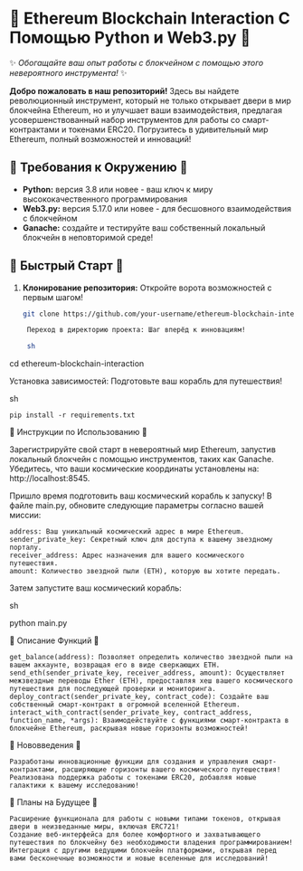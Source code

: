 # 🌟 Ethereum Blockchain Interaction С Помощью Python и Web3.py 🌟

✨ *Обогащайте ваш опыт работы с блокчейном с помощью этого невероятного инструмента!* ✨

**Добро пожаловать в наш репозиторий!** Здесь вы найдете революционный инструмент, который не только открывает двери в мир блокчейна Ethereum, но и улучшает ваши взаимодействия, предлагая усовершенствованный набор инструментов для работы со смарт-контрактами и токенами ERC20. Погрузитесь в удивительный мир Ethereum, полный возможностей и инноваций!

## 🌟 Требования к Окружению 🌟

- **Python:** версия 3.8 или новее - ваш ключ к миру высококачественного программирования
- **Web3.py:** версия 5.17.0 или новее - для бесшовного взаимодействия с блокчейном
- **Ganache:** создайте и тестируйте ваш собственный локальный блокчейн в неповторимой среде!

## 🌠 Быстрый Старт 🌠

1. **Клонирование репозитория:** Откройте ворота возможностей с первым шагом!
   ```sh
   git clone https://github.com/your-username/ethereum-blockchain-interaction.git

    Переход в директорию проекта: Шаг вперёд к инновациям!

    sh

cd ethereum-blockchain-interaction

Установка зависимостей: Подготовьте ваш корабль для путешествия!

sh

    pip install -r requirements.txt

🌌 Инструкции по Использованию 🌌

Зарегистрируйте свой старт в невероятный мир Ethereum, запустив локальный блокчейн с помощью инструментов, таких как Ganache. Убедитесь, что ваши космические координаты установлены на: http://localhost:8545.

Пришло время подготовить ваш космический корабль к запуску! В файле main.py, обновите следующие параметры согласно вашей миссии:

    address: Ваш уникальный космический адрес в мире Ethereum.
    sender_private_key: Секретный ключ для доступа к вашему звездному порталу.
    receiver_address: Адрес назначения для вашего космического путешествия.
    amount: Количество звездной пыли (ETH), которую вы хотите передать.

Затем запустите ваш космический корабль:

sh

python main.py

🌌 Описание Функций 🌌

    get_balance(address): Позволяет определить количество звездной пыли на вашем аккаунте, возвращая его в виде сверкающих ETH.
    send_eth(sender_private_key, receiver_address, amount): Осуществляет межзвездные переводы Ether (ETH), предоставляя хеш вашего космического путешествия для последующей проверки и мониторинга.
    deploy_contract(sender_private_key, contract_code): Создайте ваш собственный смарт-контракт в огромной вселенной Ethereum.
    interact_with_contract(sender_private_key, contract_address, function_name, *args): Взаимодействуйте с функциями смарт-контракта в блокчейне Ethereum, раскрывая новые горизонты возможностей!

🌠 Нововведения 🌠

    Разработаны инновационные функции для создания и управления смарт-контрактами, расширяющие горизонты вашего космического путешествия!
    Реализована поддержка работы с токенами ERC20, добавляя новые галактики к вашему исследованию!

🌌 Планы на Будущее 🌌

    Расширение функционала для работы с новыми типами токенов, открывая двери в неизведанные миры, включая ERC721!
    Создание веб-интерфейса для более комфортного и захватывающего путешествия по блокчейну без необходимости владения программированием!
    Интеграция с другими ведущими блокчейн платформами, открывая перед вами бесконечные возможности и новые вселенные для исследований!
